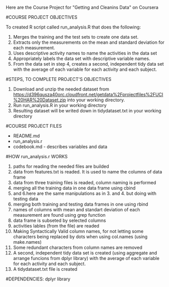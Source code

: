 Here are the Course Project for "Getting and Cleanins Data" on Coursera

#COURSE PROJECT OBJECTIVES

To created  R script called run_analysis.R that does the following: 

1. Merges the training and the test sets to create one data set.
2. Extracts only the measurements on the mean and standard deviation for each measurement. 
3. Uses descriptive activity names to name the activities in the data set
4. Appropriately labels the data set with descriptive variable names. 
5. From the data set in step 4, creates a second, independent tidy data set with the average of each variable for each activity and each subject.

#STEPS, TO COMPLETE PROJECT'S OBJECTIVES

1. Download and unzip the needed dataset from https://d396qusza40orc.cloudfront.net/getdata%2Fprojectfiles%2FUCI%20HAR%20Dataset.zip into your working directory.
2. Run run_analysis.R in your working directory
3. Resulting dataset will be writed down in tidydataset.txt in your working directory

#COURSE PROJECT FILES
* README.md
* run_analysis.r 
* codebook.md - describes variables and data

#HOW run_analysis.r WORKS
1. paths for reading the needed files are builded 
2. data from features.txt is readed. It is used to name the columns of data frame
3. data from three training files is readed, column naming is performed
4. merging all the training data in one data frame using cbind
5. and 6.here are the same manipulations as in 3. and 4. but doing with testing data
7. merging both training and testing data frames in one using rbind
8. names of columns with mean and standart deviation of each measurement are found using grep function
9. data frame is subseted by selected columns
10. activities lables (from the file) are readed 
11. Making Syntactically Valid column names, for not letting some characters being replaced by dots when using col.names (using make.names)
12. Some redundant characters from column names are removed
13. A second, independent tidy data set is created (using aggregate and arrange funcions from dplyr library) with the average of each variable for each activity and each subject.
14. A tidydataset.txt file is created

#DEPENDENCIES:
dplyr library
